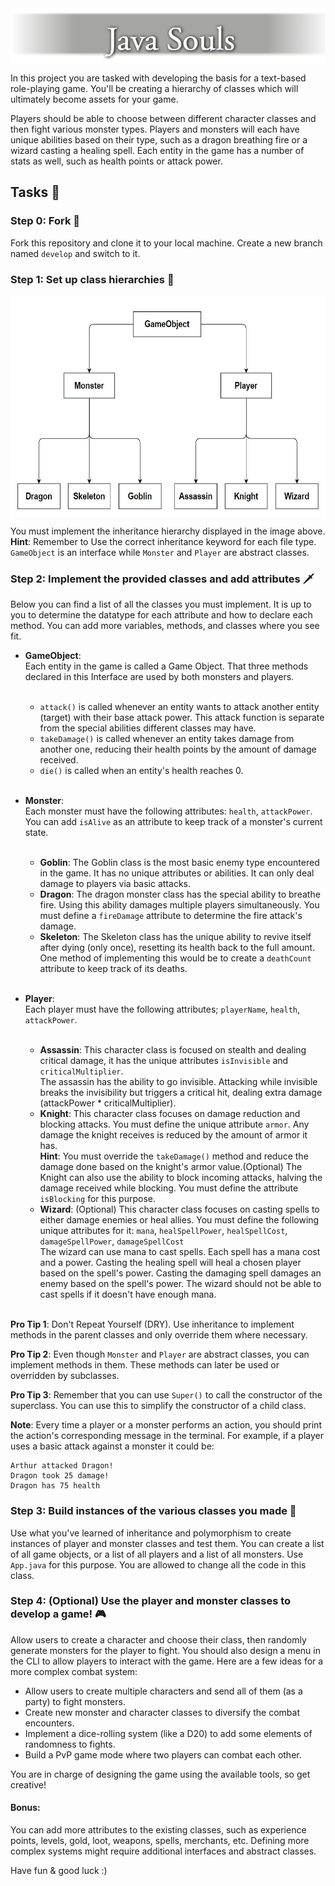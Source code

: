<img alt="Logo.png" src="resources/Logo.png" style="display: block; margin: 0 auto"/>

In this project you are tasked with developing the basis for a text-based role-playing game. 
You'll be creating a hierarchy of classes which will ultimately become assets for your game. 

Players should be able to choose between different character classes and then fight various 
monster types. Players and monsters will each have unique abilities based on their type, such as 
a dragon breathing fire or a wizard casting a healing spell. Each entity in the game has a 
number of stats as well, such as health points or attack power.

## Tasks 📝

### Step 0: Fork 🍴
Fork this repository and clone it to your local machine. Create a new branch named
  `develop` and switch to it.

### Step 1: Set up class hierarchies 🌴

<img alt="Hierarchy.jpg" src="resources/Hierarchy.jpg" height="354" width="600" style="display:block; margin: 0 auto"/>

You must implement the inheritance hierarchy displayed in the image above.<br>**Hint**: Remember to 
Use the correct inheritance keyword for each file type. `GameObject` is an interface while 
`Monster` and `Player` are abstract classes.

### Step 2: Implement the provided classes and add attributes 🗡️

Below you can find a list of all the classes you must implement. It is up to you to determine 
the datatype for each attribute and how to declare each method. You can add more variables, 
methods, and classes where you see fit.


- **GameObject**: <br>Each entity in the game is called a Game Object. That three  methods declared 
  in this Interface are used by both monsters and players.<br><br>
  - `attack()` is called whenever an entity wants to attack another entity (target) with
    their base attack power. This attack function is separate from the special abilities 
    different classes may have.
  - `takeDamage()` is called whenever an entity takes damage from another one, reducing their 
    health points by the amount of damage received.
  - `die()` is called when an entity's health reaches 0.<br><br>

- **Monster**: <br>Each monster must have the following attributes: `health`, `attackPower`.
   You can add `isAlive` as an attribute to keep track of a monster's current state.<br><br>

  - **Goblin**: The Goblin class is the most basic enemy type encountered in the game. It has no
    unique attributes or abilities. It can only deal damage to players  via basic attacks.<br>
  - **Dragon**: The dragon monster class has the special ability to breathe fire. Using this 
    ability damages multiple players simultaneously. You must define a `fireDamage` attribute to 
    determine the fire attack's damage.<br>
  - **Skeleton**: The Skeleton class has the unique ability to revive itself after dying (only
    once), resetting its health back to the full amount. One method of implementing this would be 
    to create a `deathCount` attribute to keep track of its deaths. <br><br>

- **Player**: <br>Each player must have the following attributes; `playerName`, `health`, 
  `attackPower`.<br><br>

  - **Assassin**: This character class is focused on stealth and dealing critical damage, it 
    has the unique attributes `isInvisible` and `criticalMultiplier`.<br>The 
    assassin has the ability to go invisible. Attacking while invisible breaks the invisibility 
    but triggers a critical hit, dealing extra damage (attackPower * criticalMultiplier).<br>
  - **Knight**: This character class focuses on damage reduction and blocking attacks. You must 
    define the unique attribute `armor`. Any damage the knight receives is reduced by the amount 
    of armor it has. <br>**Hint**: You must override the `takeDamage()` method and reduce the damage
    done based on the knight's armor value.<be>(Optional) The Knight can also use the 
    ability to block incoming attacks, halving the damage received while blocking. You must 
    define the attribute `isBlocking` for this purpose.<br>
  - **Wizard**: (Optional) This character class focuses on casting spells to either damage 
    enemies or heal allies. You must define the following unique attributes for it:
    `mana`, `healSpellPower`, `healSpellCost`, `damageSpellPower`, `damageSpellCost` <br>The 
    wizard can use mana to cast spells. Each spell has a mana cost and a power. Casting 
    the healing spell will heal a chosen player based on the spell's power. Casting the damaging 
    spell damages an enemy based on the spell's power. The wizard should not be able to cast 
    spells if it doesn't have enough mana.<br><br>


**Pro Tip 1**: Don't Repeat Yourself (DRY). Use inheritance to implement methods in the parent 
classes and only override them where necessary.

**Pro Tip 2**: Even though `Monster` and `Player` are abstract classes, you can implement methods in
them. These methods can later be used or overridden by subclasses.

**Pro Tip 3**: Remember that you can use `Super()` to call the constructor of the superclass. You 
can 
use this to simplify the constructor of a child class.

**Note**: Every time a player or a monster performs an action, you should print the action's
corresponding message in the terminal. For example, if a player uses a basic attack against a
monster it could be:

```
Arthur attacked Dragon!
Dragon took 25 damage!
Dragon has 75 health
```

### Step 3: Build instances of the various classes you made 🐉
Use what you've learned of inheritance and polymorphism to create instances of player and 
monster classes and test them. You can create a list of all game objects, or a list of all 
players and a list of all monsters. Use `App.java` for this purpose. You are allowed to 
change all the code in this class.

### Step 4: (Optional) Use the player and monster classes to develop a game! 🎮
Allow users to create a character and choose their class, then randomly generate monsters for 
the player to fight. You should also design a menu in the CLI to allow players to interact with 
the game.
Here are a few ideas for a more complex combat system:
  - Allow users to create multiple characters and send all of them (as a party) to fight monsters.
  - Create new monster and character classes to diversify the combat encounters.
  - Implement a dice-rolling system (like a D20) to add some elements of randomness to fights.
  - Build a PvP game mode where two players can combat each other.

  You are in charge of designing the game using the available tools, so get creative!

#### Bonus:
You can add more attributes to the existing classes, such as experience points, levels, gold, loot, 
weapons, spells, merchants, etc. Defining more complex systems might require additional 
interfaces and abstract classes.

<be>Have fun & good luck :)

